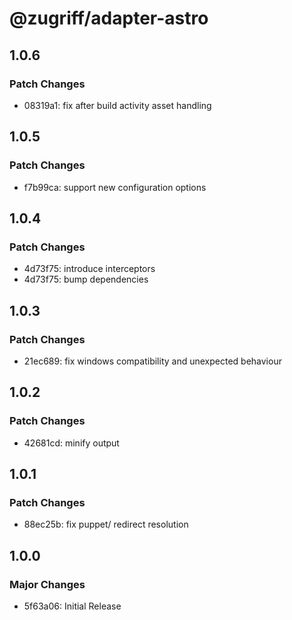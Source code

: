 # @zugriff/adapter-astro

## 1.0.6

### Patch Changes

- 08319a1: fix after build activity asset handling

## 1.0.5

### Patch Changes

- f7b99ca: support new configuration options

## 1.0.4

### Patch Changes

- 4d73f75: introduce interceptors
- 4d73f75: bump dependencies

## 1.0.3

### Patch Changes

- 21ec689: fix windows compatibility and unexpected behaviour

## 1.0.2

### Patch Changes

- 42681cd: minify output

## 1.0.1

### Patch Changes

- 88ec25b: fix puppet/ redirect resolution

## 1.0.0

### Major Changes

- 5f63a06: Initial Release
